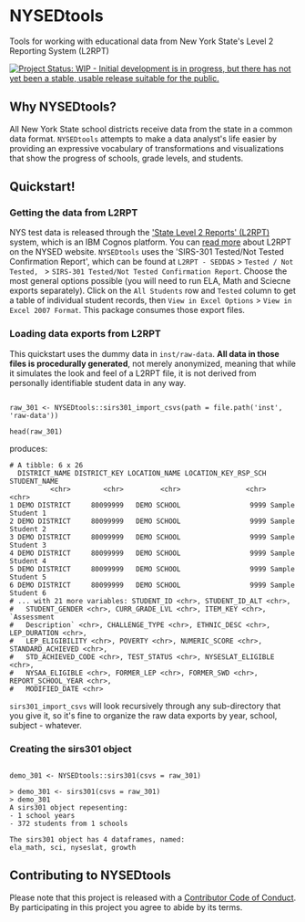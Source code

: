 # NYSEDtools
Tools for working with educational data from New York State's Level 2 Reporting System (L2RPT)

[![Project Status: WIP - Initial development is in progress, but there has not yet been a stable, usable release suitable for the public.](http://www.repostatus.org/badges/latest/wip.svg)](http://www.repostatus.org/#wip)

## Why NYSEDtools?
All New York State school districts receive data from the state in a common data format.  `NYSEDtools` attempts to make a data analyst's life easier by providing an expressive vocabulary of transformations and visualizations that show the progress of schools, grade levels, and students.

## Quickstart!

### Getting the data from L2RPT
NYS test data is released through the <a href="https://reports.nycenet.edu/statel2rptreports/">'State Level 2 Reports' (L2RPT)</a> system, which is an IBM Cognos platform.  You can <a href="http://www.p12.nysed.gov/irs/level2reports/home.html">read more</a> about L2RPT on the NYSED website.
`NYSEDtools` uses the 'SIRS-301 Tested/Not Tested Confirmation Report', which can be found at `L2RPT - SEDDAS` > `Tested / Not Tested,
` > `SIRS-301 Tested/Not Tested Confirmation Report`.
Choose the most general options possible (you will need to run ELA, Math and Sciecne exports separately).
Click on the `All Students` row and `Tested` column to get a table of individual student records, then `View in Excel Options` > `View in Excel 2007 Format`.  This package consumes those export files.

### Loading data exports from L2RPT
This quickstart uses the dummy data in `inst/raw-data`.  **All data in those files is procedurally generated**, not merely anonymized, meaning that while it simulates the look and feel of a L2RPT file, it is not derived from personally identifiable student data in any way.

```{r}

raw_301 <- NYSEDtools::sirs301_import_csvs(path = file.path('inst', 'raw-data'))

head(raw_301)

```

produces:

```
# A tibble: 6 x 26
  DISTRICT_NAME DISTRICT_KEY LOCATION_NAME LOCATION_KEY_RSP_SCH     STUDENT_NAME
          <chr>        <chr>         <chr>                <chr>            <chr>
1 DEMO DISTRICT     80099999   DEMO SCHOOL                 9999 Sample Student 1
2 DEMO DISTRICT     80099999   DEMO SCHOOL                 9999 Sample Student 2
3 DEMO DISTRICT     80099999   DEMO SCHOOL                 9999 Sample Student 3
4 DEMO DISTRICT     80099999   DEMO SCHOOL                 9999 Sample Student 4
5 DEMO DISTRICT     80099999   DEMO SCHOOL                 9999 Sample Student 5
6 DEMO DISTRICT     80099999   DEMO SCHOOL                 9999 Sample Student 6
# ... with 21 more variables: STUDENT_ID <chr>, STUDENT_ID_ALT <chr>,
#   STUDENT_GENDER <chr>, CURR_GRADE_LVL <chr>, ITEM_KEY <chr>, `Assessment
#   Description` <chr>, CHALLENGE_TYPE <chr>, ETHNIC_DESC <chr>, LEP_DURATION <chr>,
#   LEP_ELIGIBILITY <chr>, POVERTY <chr>, NUMERIC_SCORE <chr>, STANDARD_ACHIEVED <chr>,
#   STD_ACHIEVED_CODE <chr>, TEST_STATUS <chr>, NYSESLAT_ELIGIBLE <chr>,
#   NYSAA_ELIGIBLE <chr>, FORMER_LEP <chr>, FORMER_SWD <chr>, REPORT_SCHOOL_YEAR <chr>,
#   MODIFIED_DATE <chr>
```

`sirs301_import_csvs` will look recursively through any sub-directory that you give it, so it's fine to organize the raw data exports by year, school, subject - whatever.

### Creating the sirs301 object

```{r}

demo_301 <- NYSEDtools::sirs301(csvs = raw_301)

```

```
> demo_301 <- sirs301(csvs = raw_301)
> demo_301
A sirs301 object repesenting:
- 1 school years
- 372 students from 1 schools

The sirs301 object has 4 dataframes, named:
ela_math, sci, nyseslat, growth
```

## Contributing to NYSEDtools
Please note that this project is released with a [Contributor Code of Conduct](CONDUCT.md). By participating in this project you agree to abide by its terms.
